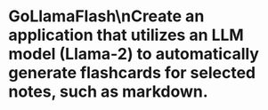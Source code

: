 # GoLlamaFlash\nCreate an application that utilizes an LLM model (Llama-2) to automatically generate flashcards for selected notes, such as markdown.
